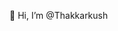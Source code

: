 👋 Hi, I’m @Thakkarkush
<!---
Thakkarkush/Thakkarkush is a ✨ special ✨ repository because its `README.md` (this file) appears on your GitHub profile.
You can click the Preview link to take a look at your changes.
--->
